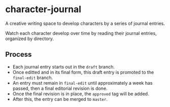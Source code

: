 # character-journal
A creative writing space to develop characters by a series of journal entries.

Watch each character develop over time by reading their journal entries, organized by directory.

## Process
- Each journal entry starts out in the `draft` branch. 
- Once editted and in its final form, this draft entry is promoted to the `final-edit` branch.
- An entry must remain in `final-edit` until approximately a week has passed, then a final editorial revision is done.
- Once the final revision is in place, the `approved` tag will be added.
- After this, the entry can be merged to `master`.
